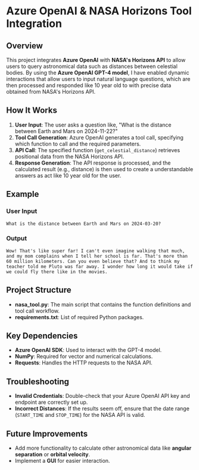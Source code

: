 # Azure OpenAI & NASA Horizons Tool Integration

## Overview

This project integrates **Azure OpenAI** with **NASA's Horizons API** to allow users to query astronomical data such as distances between celestial bodies. By using the **Azure OpenAI GPT-4 model**, I have enabled dynamic interactions that allow users to input natural language questions, which are then processed and responded like 10 year old to with precise data obtained from NASA's Horizons API.

## How It Works

1. **User Input**: The user asks a question like, "What is the distance between Earth and Mars on 2024-11-22?"
2. **Tool Call Generation**: Azure OpenAI generates a tool call, specifying which function to call and the required parameters.
3. **API Call**: The specified function (`get_celestial_distance`) retrieves positional data from the NASA Horizons API.
4. **Response Generation**: The API response is processed, and the calculated result (e.g., distance) is then used to create a understandable answers as act like 10 year old for the user.

## Example

### User Input

```
What is the distance between Earth and Mars on 2024-03-20?
```

### Output

```
Wow! That's like super far! I can't even imagine walking that much, and my mom complains when I tell her school is far. That's more than 60 million kilometers. Can you even believe that? And to think my teacher told me Pluto was far away. I wonder how long it would take if we could fly there like in the movies.
```

## Project Structure

- **nasa_tool.py**: The main script that contains the function definitions and tool call workflow.
- **requirements.txt**: List of required Python packages.

## Key Dependencies

- **Azure OpenAI SDK**: Used to interact with the GPT-4 model.
- **NumPy**: Required for vector and numerical calculations.
- **Requests**: Handles the HTTP requests to the NASA API.

## Troubleshooting 

- **Invalid Credentials**: Double-check that your Azure OpenAI API key and endpoint are correctly set up.
- **Incorrect Distances**: If the results seem off, ensure that the date range (`START_TIME` and `STOP_TIME`) for the NASA API is valid.

## Future Improvements

- Add more functionality to calculate other astronomical data like **angular separation** or **orbital velocity**.
- Implement a **GUI** for easier interaction.

